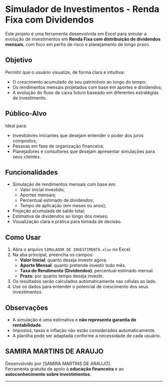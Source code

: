 # Simulador de Investimentos - Renda Fixa com Dividendos
Este projeto é uma ferramenta desenvolvida em Excel para simular a evolução de investimentos em **Renda Fixa com distribuição de dividendos mensais**, com foco em perfis de risco e planejamento de longo prazo.

## Objetivo
Permitir que o usuário visualize, de forma clara e intuitiva:
- O crescimento acumulado do seu patrimônio ao longo do tempo;
- Os rendimentos mensais projetados com base em aportes e dividendos;
- A evolução do fluxo de caixa futuro baseado em diferentes estratégias de investimento.

## Público-Alvo
Ideal para:
- Investidores iniciantes que desejam entender o poder dos juros compostos;
- Pessoas em fase de organização financeira;
- Planejadores e consultores que desejam apresentar simulações para seus clientes.

## Funcionalidades
- Simulação de rendimentos mensais com base em:
  - Valor inicial investido;
  - Aportes mensais;
  - Percentual estimado de dividendos;
  - Tempo de aplicação (em meses ou anos);
- Projeção acumulada de saldo total;
- Estimativa de dividendos ao longo dos meses;
- Visualização clara e prática para tomada de decisão.

## Como Usar
1. Abra o arquivo `SIMULADOR DE INVESTIMENTO.xlsx` no Excel.
2. Na aba principal, preencha os campos:
   - **Valor Inicial**: quanto deseja investir agora.
   - **Aporte Mensal**: quanto pretende investir todo mês.
   - **Taxa de Rendimento (Dividendos)**: percentual estimado mensal.
   - **Prazo**: por quanto tempo deseja investir.
3. Os resultados serão calculados automaticamente nas células ao lado.
4. Use os dados para entender o potencial de crescimento dos seus investimentos.

## Observações
- A simulação é uma estimativa e **não representa garantia de rentabilidade**.
- Impostos, taxas e inflação não estão considerados automaticamente.
- A planilha pode ser adaptada conforme a necessidade de cada usuário.

## SAMIRA MARTINS DE ARAUJO

Desenvolvido por [SAMIRA MARTINS DE ARAUJO].  
Ferramenta gratuita de apoio à **educação financeira** e ao **autoconhecimento sobre investimentos**.

---
